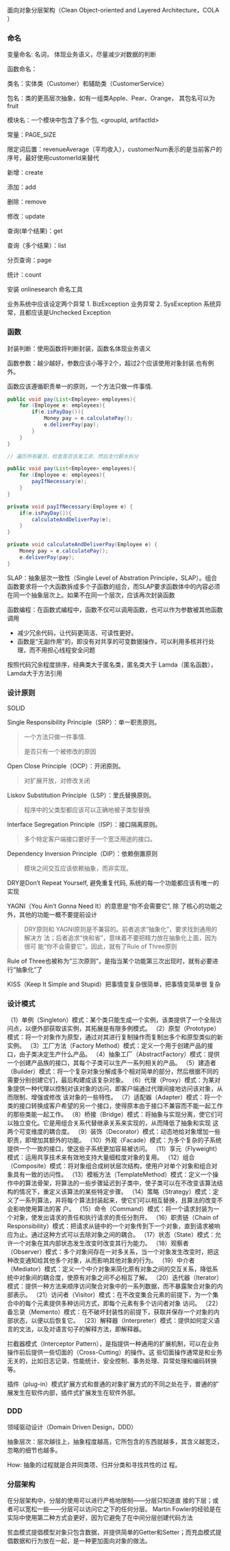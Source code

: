 面向对象分层架构（Clean Object-oriented and Layered Architecture，COLA ）

### 命名

变量命名: 名词， 体现业务语义，尽量减少对数据的判断

函数命名：

类名：实体类（Customer）和辅助类（CustomerService）

包名：类的更高层次抽象，如有一组类Apple、Pear、Orange， 其包名可以为fruit

模块名：一个模块中包含了多个包, <groupId, artifactId>

常量：PAGE_SIZE

限定词后置：revenueAverage（平均收入），customerNum表示的是当前客户的序号，最好使用customerId来替代

新增：create

添加：add

删除：remove

修改：update

查询(单个结果)：get

查询（多个结果）：list

分页查询：page

统计：count

安装 onlinesearch 命名工具



业务系统中应该设定两个异常 1. BizException 业务异常 2. SysException 系统异常，且都应该是Unchecked Exception

### 函数

封装判断：使用函数将判断封装，函数名体现业务语义

函数参数：越少越好，参数应该小等于2个，超过2个应该使用对象封装.也有例外。

函数应该遵循职责单一的原则，一个方法只做一件事情.

```java
public void pay(List<Employee> employees){
    for (Employee e: employees){
        if(e.isPayDay()){
            Money pay = e.calculatePay();
            e.deliverPay(pay);
        }
    }
}

// 遍历所有雇员，检查是否该发工资，然后支付薪水拆分

public void pay(List<Employee> employees){
    for (Employee e: employees){
    	payIfNecessary(e);
    }
}

private void payIfNecessary(Employee e) {
    if(e.isPayDay()){
    	calculateAndDeliverPay(e);
    }
}

private void calculateAndDeliverPay(Employee e) {
    Money pay = e.calculatePay();
    e.deliverPay(pay);
}
```

SLAP：抽象层次一致性（Single Level of Abstration Principle，SLAP）。组合函数要求将一个大函数拆成多个子函数的组合，而SLAP要求函数体中的内容必须在同一个抽象层次上。如果不在同一个层次，应该再次封装函数

函数编程：在函数式编程中，函数不仅可以调用函数，也可以作为参数被其他函数调用

- 减少冗余代码，让代码更简洁、可读性更好。
- 函数是“无副作用”的，即没有对共享的可变数据操作，可以利用多核并行处理，而不用担心线程安全问题

按照代码冗余程度排序，经典类大于匿名类，匿名类大于 Lamda（匿名函数），Lamda大于方法引用



### 设计原则

SOLID

Single Responsibility Principle（SRP）：单一职责原则。

> 一个方法只做一件事情. 
>
> 是否只有一个被修改的原因

Open Close Principle（OCP）：开闭原则。

> 对扩展开放，对修改关闭

Liskov Substitution Principle（LSP）：里氏替换原则。

> 程序中的父类型都应该可以正确地被子类型替换

Interface Segregation Principle（ISP）：接口隔离原则。

> 多个特定客户端接口要好于一个宽泛用途的接口。

Dependency Inversion Principle（DIP）：依赖倒置原则

> 模块之间交互应该依赖抽象，而非实现。



DRY是Don’t Repeat Yourself, 避免重复代码, 系统的每一个功能都应该有唯一的实现

YAGNI（You Ain’t Gonna Need It）的意思是“你不会需要它”, 除
了核心的功能之外，其他的功能一概不要提前设计

> DRY原则和
> YAGNI原则是不兼容的。前者追求“抽象化”，要求找到通用的解决方
> 法；后者追求“快和省”，意味着不要把精力放在抽象化上面，因为很可
> 能“你不会需要它”。因此，就有了Rule of Three原则

Rule of Three也被称为“三次原则”，是指当某个功能第三次出现时，就有必要进行“抽象化”了

KISS（Keep It Simple and Stupid）把事情变复杂很简单，把事情变简单很
复杂

### 设计模式

（1）单例（Singleton）模式：某个类只能生成一个实例，该类提供了一个全局访问点，以便外部获取该实例，其拓展是有限多例模式。
（2）原型（Prototype）模式：将一个对象作为原型，通过对其进行复制操作而复制出多个和原型类似的新实例。
（3）工厂方法（Factory Method）模式：定义一个用于创建产品的接口，由子类决定生产什么产品。
（4）抽象工厂（AbstractFactory）模式：提供一个创建产品族的接口，其每个子类可以生产一系列相关的产品。
（5）建造者（Builder）模式：将一个复杂对象分解成多个相对简单的部分，然后根据不同的需要分别创建它们，最后构建成该复杂对象。
（6）代理（Proxy）模式：为某对象提供一种代理以控制对该对象的访问，即客户端通过代理间接地访问该对象，从而限制、增强或修改
该对象的一些特性。
（7）适配器（Adapter）模式：将一个类的接口转换成客户希望的另一个接口，使得原本由于接口不兼容而不能一起工作的那些类能一起工作。
（8）桥接（Bridge）模式：将抽象与实现分离，使它们可以独立变化。它是用组合关系代替继承关系来实现的，从而降低了抽象和实现
这两个可变维度的耦合度。
（9）装饰（Decorator）模式：动态地给对象增加一些职责，即增加其额外的功能。
（10）外观（Facade）模式：为多个复杂的子系统提供一个一致的接口，使这些子系统更加容易被访问。
（11）享元（Flyweight）模式：运用共享技术来有效地支持大量细粒度对象的复用。
（12）组合（Composite）模式：将对象组合成树状层次结构，使用户对单个对象和组合对象具有一致的访问性。
（13）模板方法（TemplateMethod）模式：定义一个操作中的算法骨架，将算法的一些步骤延迟到子类中，使子类可以在不改变该算法结构的情况下，重定义该算法的某些特定步骤。
（14）策略（Strategy）模式：定义了一系列算法，并将每个算法封装起来，使它们可以相互替换，且算法的改变不会影响使用算法的客
户。
（15）命令（Command）模式：将一个请求封装为一个对象，使发出请求的责任和执行请求的责任分割开。
（16）职责链（Chain of Responsibility）模式：把请求从链中的一个对象传到下一个对象，直到请求被响应为止。通过这种方式可以去除对象之间的耦合。
（17）状态（State）模式：允许一个对象在其内部状态发生改变时改变其行为能力。
（18）观察者（Observer）模式：多个对象间存在一对多关系，当一个对象发生改变时，把这种改变通知给其他多个对象，从而影响其他对象的行为。
（19）中介者（Mediator）模式：定义一个中介对象来简化原有对象之间的交互关系，降低系统中对象间的耦合度，使原有对象之间不必相互了解。
（20）迭代器（Iterator）模式：提供一种方法来顺序访问聚合对象中的一系列数据，而不暴露聚合对象的内部表示。
（21）访问者（Visitor）模式：在不改变集合元素的前提下，为一个集合中的每个元素提供多种访问方式，即每个元素有多个访问者对象
访问。
（22）备忘录（Memento）模式：在不破坏封装性的前提下，获取并保存一个对象的内部状态，以便以后恢复它。
（23）解释器（Interpreter）模式：提供如何定义语言的文法，以及对语言句子的解释方法，即解释器。

拦截器模式（Interceptor Pattern），是指提供一种通用的扩展机制，可以在业务操作前后提供一些切面的（Cross-Cutting）的操作。这
些切面操作通常是和业务无关的，比如日志记录、性能统计、安全控制、事务处理、异常处理和编码转换等。

插件（plug-in）模式扩展方式和普通的对象扩展方式的不同之处在于，普通的扩展发生在软件内部，插件式扩展发生在软件外部。

### DDD

领域驱动设计（Domain Driven Design，DDD）



抽象层次：层次越往上，抽象程度越高，它所包含的东西就越多，其含义越宽泛，忽略的细节也越多。

How: 抽象的过程就是合并同类项、归并分类和寻找共性的过
程。

### 分层架构

在分层架构中，分层的使用可以进行严格地限制——分层只知道直
接的下层；或者可以宽松一些——分层可以访问它之下的任何分层。
Martin Fowler的经验是在实际中使用第二种方式会更好，因为它避免了在中间分层创建代码方法



贫血模式提倡模型对象只包含数据，并提供简单的Getter和Setter；而充血模式提倡数据和行为放在一起，是一种更加面向对象的做法。
